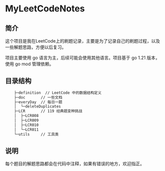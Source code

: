 # MyLeetCodeNotes

## 简介

这个项目是我在LeetCode上的刷题记录，主要是为了记录自己的刷题过程，以及一些解题思路，方便以后复习。

项目主要使用 go 语言为主，后续可能会使用其他语言。项目基于 go 1.21 版本，使用 go mod 管理依赖。

## 目录结构

``` bash 
    ├─definition  // LeetCode 中的数据结构定义
    ├─doc       // 一些文档
    ├─everyDay  // 每日一题
    │  └─deleteDuplicates
    ├─LCR       // 119 经典题变种挑战
    │  ├─LCR008
    │  ├─LCR009
    │  ├─LCR010
    │  └─LCR011
    └─utils     // 工具类

```

## 说明

每个题目的解题思路都会在代码中注释，如果有错误的地方，欢迎指正。 

